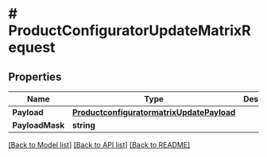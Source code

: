 # # ProductConfiguratorUpdateMatrixRequest


## Properties 


Name | Type | Description | Notes
------------ | ------------- | ------------- | -------------
**Payload**| [**ProductconfiguratormatrixUpdatePayload**](ProductconfiguratormatrixUpdatePayload.md) |   | [optional]
**PayloadMask**| **string** |   | [optional]


[[Back to Model list]](../../README.md#models) [[Back to API list]](../../README.md#endpoints) [[Back to README]](../../README.md)


